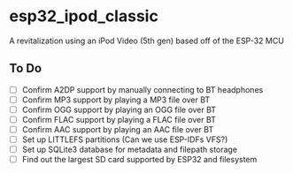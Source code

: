 # esp32_ipod_classic
A revitalization using an iPod Video (5th gen) based off of the ESP-32 MCU

## To Do
- [ ] Confirm A2DP support by manually connecting to BT headphones
- [ ] Confirm MP3 support by playing a MP3 file over BT
- [ ] Confirm OGG support by playing an OGG file over BT
- [ ] Confirm FLAC support by playing a FLAC file over BT
- [ ] Confirm AAC support by playing an AAC file over BT
- [ ] Set up LITTLEFS partitions (Can we use ESP-IDFs VFS?)
- [ ] Set up SQLite3 database for metadata and filepath storage
- [ ] Find out the largest SD card supported by ESP32 and filesystem
